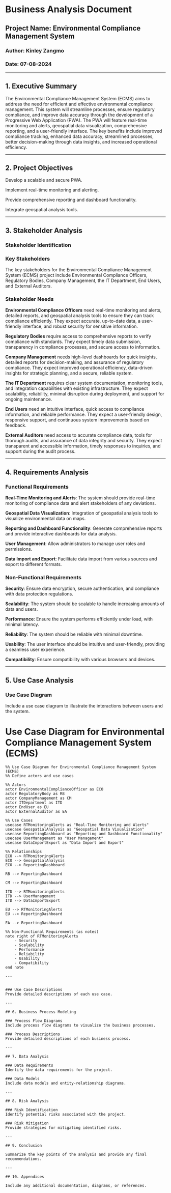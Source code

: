 # Business Analysis Document

## Project Name: Environmental Compliance Management System

### Author: Kinley Zangmo
### Date: 07-08-2024

---

## 1. Executive Summary

The Environmental Compliance Management System (ECMS) aims to address the need for efficient and effective environmental compliance management. This system will streamline processes, ensure regulatory compliance, and improve data accuracy through the development of a Progressive Web Application (PWA). The PWA will feature real-time monitoring and alerts, geospatial data visualization, comprehensive reporting, and a user-friendly interface. The key benefits include improved compliance tracking, enhanced data accuracy, streamlined processes, better decision-making through data insights, and increased operational efficiency.

---

## 2. Project Objectives

Develop a scalable and secure PWA.

Implement real-time monitoring and alerting.

Provide comprehensive reporting and dashboard functionality.

Integrate geospatial analysis tools.

---

## 3. Stakeholder Analysis

### Stakeholder Identification
### Key Stakeholders
The key stakeholders for the Environmental Compliance Management System (ECMS) project include Environmental Compliance Officers, Regulatory Bodies, Company Management, the IT Department, End Users, and External Auditors.

### Stakeholder Needs

**Environmental Compliance Officers** need real-time monitoring and alerts, detailed reports, and geospatial analysis tools to ensure they can track compliance efficiently. They expect accurate, up-to-date data, a user-friendly interface, and robust security for sensitive information.

**Regulatory Bodies** require access to comprehensive reports to verify compliance with standards. They expect timely data submission, transparency in compliance processes, and secure access to information.

**Company Management** needs high-level dashboards for quick insights, detailed reports for decision-making, and assurance of regulatory compliance. They expect improved operational efficiency, data-driven insights for strategic planning, and a secure, reliable system.

**The IT Department** requires clear system documentation, monitoring tools, and integration capabilities with existing infrastructure. They expect scalability, reliability, minimal disruption during deployment, and support for ongoing maintenance.

**End Users** need an intuitive interface, quick access to compliance information, and reliable performance. They expect a user-friendly design, responsive support, and continuous system improvements based on feedback.

**External Auditors** need access to accurate compliance data, tools for thorough audits, and assurance of data integrity and security. They expect transparent and accessible information, timely responses to inquiries, and support during the audit process.

---

## 4. Requirements Analysis

### Functional Requirements
**Real-Time Monitoring and Alerts**: The system should provide real-time monitoring of compliance data and alert stakeholders of any deviations.

**Geospatial Data Visualization**: Integration of geospatial analysis tools to visualize environmental data on maps.

**Reporting and Dashboard Functionality**: Generate comprehensive reports and provide interactive dashboards for data analysis.

**User Management**: Allow administrators to manage user roles and permissions.

**Data Import and Export**: Facilitate data import from various sources and export to different formats.

### Non-Functional Requirements
**Security**: Ensure data encryption, secure authentication, and compliance with data protection regulations.

**Scalability**: The system should be scalable to handle increasing amounts of data and users.

**Performance**: Ensure the system performs efficiently under load, with minimal latency.

**Reliability**: The system should be reliable with minimal downtime.

**Usability**: The user interface should be intuitive and user-friendly, providing a seamless user experience.

**Compatibility**: Ensure compatibility with various browsers and devices.

---

## 5. Use Case Analysis

### Use Case Diagram
Include a use case diagram to illustrate the interactions between users and the system.

# Use Case Diagram for Environmental Compliance Management System (ECMS)

```mermaid
%% Use Case Diagram for Environmental Compliance Management System (ECMS)
%% Define actors and use cases

%% Actors
actor EnvironmentalComplianceOfficer as ECO
actor RegulatoryBody as RB
actor CompanyManagement as CM
actor ITDepartment as ITD
actor EndUser as EU
actor ExternalAuditor as EA

%% Use Cases
usecase RTMonitoringAlerts as "Real-Time Monitoring and Alerts"
usecase GeospatialAnalysis as "Geospatial Data Visualization"
usecase ReportingDashboard as "Reporting and Dashboard Functionality"
usecase UserManagement as "User Management"
usecase DataImportExport as "Data Import and Export"

%% Relationships
ECO --> RTMonitoringAlerts
ECO --> GeospatialAnalysis
ECO --> ReportingDashboard

RB --> ReportingDashboard

CM --> ReportingDashboard

ITD --> RTMonitoringAlerts
ITD --> UserManagement
ITD --> DataImportExport

EU --> RTMonitoringAlerts
EU --> ReportingDashboard

EA --> ReportingDashboard

%% Non-Functional Requirements (as notes)
note right of RTMonitoringAlerts
    - Security
    - Scalability
    - Performance
    - Reliability
    - Usability
    - Compatibility
end note

---


### Use Case Descriptions
Provide detailed descriptions of each use case.

---

## 6. Business Process Modeling

### Process Flow Diagrams
Include process flow diagrams to visualize the business processes.

### Process Descriptions
Provide detailed descriptions of each business process.

---

## 7. Data Analysis

### Data Requirements
Identify the data requirements for the project.

### Data Models
Include data models and entity-relationship diagrams.

---

## 8. Risk Analysis

### Risk Identification
Identify potential risks associated with the project.

### Risk Mitigation
Provide strategies for mitigating identified risks.

---

## 9. Conclusion

Summarize the key points of the analysis and provide any final recommendations.

---

## 10. Appendices

Include any additional documentation, diagrams, or references.

